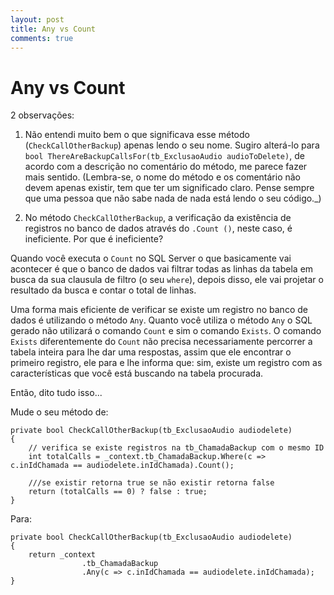 ```yaml
---
layout: post
title: Any vs Count
comments: true
---
```



# Any vs Count

2 observações:

1. Não entendi muito bem o que significava esse método (`CheckCallOtherBackup`) apenas lendo o seu nome. Sugiro alterá-lo para `bool ThereAreBackupCallsFor(tb_ExclusaoAudio audioToDelete)`, de acordo com a descrição no comentário do método, me parece fazer mais sentido. (Lembra-se, o nome do método e os comentário não devem apenas existir, tem que ter um significado claro. Pense sempre que uma pessoa que não sabe nada de nada está lendo o seu código._)

2. No método `CheckCallOtherBackup`, a verificação da existência de registros no banco de dados através do `.Count ()`, neste caso, é ineficiente. Por que é ineficiente?

Quando você executa o `Count` no SQL Server o que basicamente vai acontecer é que o banco de dados vai filtrar todas as linhas da tabela em busca da sua clausula de filtro (o seu `where`), depois disso, ele vai projetar o resultado da busca e contar o total de linhas. 

Uma forma mais eficiente de verificar se existe um registro no banco de dados é utilizando o método `Any`. Quanto você utiliza o método `Any` o SQL gerado não utilizará o comando `Count` e sim o comando `Exists`. O comando `Exists` diferentemente do `Count` não precisa necessariamente percorrer a tabela inteira para lhe dar uma respostas, assim que ele encontrar o primeiro registro, ele para e lhe informa que: sim, existe um registro com as características que você está buscando na tabela procurada.

Então, dito tudo isso...

Mude o seu método de:

	private bool CheckCallOtherBackup(tb_ExclusaoAudio audiodelete)
	{
		// verifica se existe registros na tb_ChamadaBackup com o mesmo ID
		int totalCalls = _context.tb_ChamadaBackup.Where(c => c.inIdChamada == audiodelete.inIdChamada).Count();

		///se existir retorna true se não existir retorna false
		return (totalCalls == 0) ? false : true;
	}

Para:
			
	private bool CheckCallOtherBackup(tb_ExclusaoAudio audiodelete)
	{
		return _context
					.tb_ChamadaBackup
					.Any(c => c.inIdChamada == audiodelete.inIdChamada);
	}	
